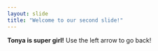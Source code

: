 ```yaml
---
layout: slide
title: "Welcome to our second slide!"
---
```

**Tonya is super girl!**
Use the left arrow to go back!
